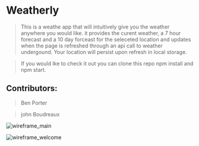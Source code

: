 # Weatherly

>This is a weathe app that will intuitively give you the weather anywhere you would like. it provides the curent weather, a 7 hour forecast and a 10 day forceast for the seleceted location and updates when the page is refreshed through an api call to weather undergound. Your location will persist upon refresh in local storage. 

>If you would lke to check it out you can clone this repo npm install and npm start.

## Contributors:

>Ben Porter

>john Boudreaux

![wireframe_main](https://user-images.githubusercontent.com/26842728/30650344-e3136c9a-9ddf-11e7-9087-9192c825a894.jpg)

![wireframe_welcome](https://user-images.githubusercontent.com/26842728/30650413-0973ac4c-9de0-11e7-91b9-be0748f36992.jpg)
